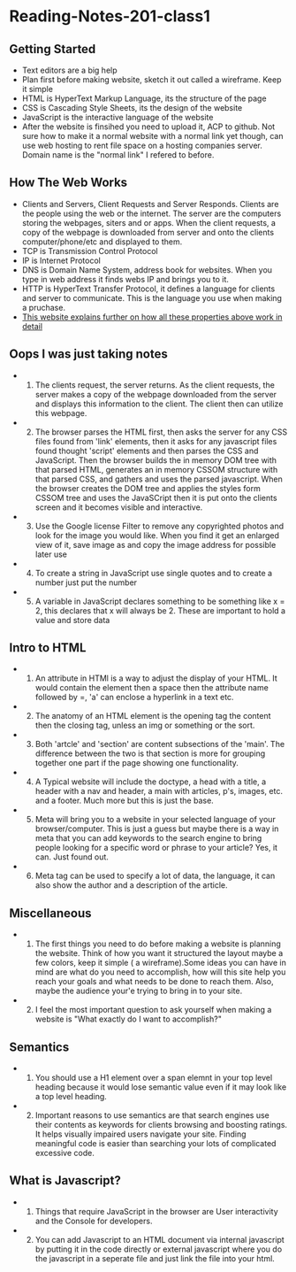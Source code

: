 # Reading-Notes-201-class1

## Getting Started

- Text editors are a big help
- Plan first before making website, sketch it out called a wireframe. Keep it simple
- HTML is HyperText Markup Language, its the structure of the page
- CSS is Cascading Style Sheets, its the design of the website
- JavaScript is the interactive language of the website
- After the website is finsihed you need to upload it, ACP to github. Not sure how to make it a normal website with a normal link yet though, can use web hosting to rent file space on a hosting companies server. Domain name is the "normal link" I refered to before.

## How The Web Works

- Clients and Servers, Client Requests and Server Responds. Clients are the people using the web or the internet. The server are the computers storing the webpages, siters and or apps. When the client requests, a copy of the webpage is downloaded from server and onto the clients computer/phone/etc and displayed to them.
- TCP is Transmission Control Protocol
- IP is Internet Protocol
- DNS is Domain Name System, address book for websites. When you type in web address it finds webs IP and brings you to it.
- HTTP is HyperText Transfer Protocol, it defines a language for clients and server to communicate. This is the language you use when making a pruchase.
- [This website explains further on how all these properties above work in detail](https://developer.mozilla.org/en-US/docs/Learn/Getting_started_with_the_web/How_the_Web_works)

## Oops I was just taking notes

- 1. The clients request, the server returns. As the client requests, the server makes a copy of the webpage downloaded from the server and displays this information to the client. The client then can utilize this webpage.
- 2. The browser parses the HTML first, then asks the server for any CSS files found from 'link' elements, then it asks for any javascript files found thought 'script' elements and then parses the CSS and JavaScript. Then the browser builds the in memory DOM tree with that parsed HTML, generates an in memory CSSOM structure with that parsed CSS, and gathers and uses the parsed javascript. When the browser creates the DOM tree and applies the styles form CSSOM tree and uses the JavaSCript then it is put onto the clients screen and it becomes visible and interactive.
- 3. Use the Google license Filter to remove any copyrighted photos and look for the image you would like. When you find it get an enlarged view of it, save image as and copy the image address for possible later use
- 4. To create a string in JavaScript use single quotes and to create a number just put the number
- 5. A variable in JavaScript declares something to be something like x = 2, this declares that x will always be 2. These are important to hold a value and store data

## Intro to HTML

- 1. An attribute in HTMl is a way to adjust the display of your HTML. It would contain the element then a space then the attribute name followed by =, 'a' can enclose a hyperlink in a text etc.
- 2. The anatomy of an HTML element is the opening tag the content then the closing tag, unless an img or something or the sort.
- 3. Both 'artcle' and 'section' are content subsections of the 'main'. The difference between the two is that section is more for grouping together one part if the page showing one functionality.
- 4. A Typical website will include the doctype, a head with a title, a header with a nav and header, a main with articles, p's, images, etc. and a footer. Much more but this is just the base.
- 5. Meta will bring you to a website in your selected language of your browser/computer. This is just a guess but maybe there is a way in meta that you can add keywords to the search engine to bring people looking for a specific word or phrase to your article? Yes, it can. Just found out.
- 6. Meta tag can be used to specify a lot of data, the language, it can also show the author and a description of the article.

## Miscellaneous

- 1. The first things you need to do before making a website is planning the website. Think of how you want it structured the layout maybe a few colors, keep it simple ( a wireframe).Some ideas you can have in mind are what do you need to accomplish, how will this site help you reach your goals and what needs to be done to reach them. Also, maybe the audience your'e trying to bring in to your site.

- 2. I feel the most important question to ask yourself when making a website is "What exactly do I want to accomplish?"

## Semantics

- 1. You should use a H1 element over a span elemnt in your top level heading because it would lose semantic value even if it may look like a top level heading.
- 2. Important reasons to use semantics are that search engines use their contents as keywords for clients browsing and boosting ratings. It helps visually impaired users navigate your site. Finding meaningful code is easier than searching your lots of complicated excessive code. 

## What is Javascript?

- 1. Things that require JavaScript in the browser are User interactivity and the Console for developers.
- 2. You can add Javascript to an HTML document via internal javascript by putting it in the code directly or external javascript where you do the javascript in a seperate file and just link the file into your html.